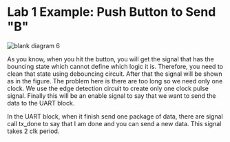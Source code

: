 # Lab 1 Example: Push Button to Send "B" 

![blank diagram 6](https://user-images.githubusercontent.com/9088660/51425172-21df2180-1c0b-11e9-8234-7b4afa74a572.png)

As you know, when you hit the button, you will get the signal that has the bouncing state which cannot define which logic it is. Therefore, you need to clean that state using debouncing circuit. After that the signal will be shown as in the figure. The problem here is there are too long so we need only one clock. We use the edge detection circuit to create only one clock pulse signal. Finally this will be an enable signal to say that we want to send the data to the UART block. 

In the UART block, when it finish send one package of data, there are signal call tx_done to say that I am done and you can send a new data. This signal takes 2 clk period. 
